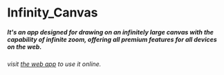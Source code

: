# Infinity_Canvas

##### It's an app designed for drawing on an infinitely large canvas with the capability of infinite zoom, offering all premium features for all devices on the web.

###### visit [the web app](https://infcanvas.freewebhostmost.com/) to use it online.
